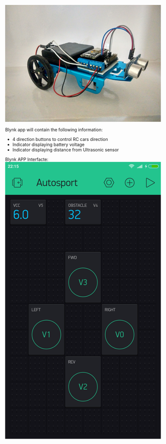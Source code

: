 ![Alt text](https://github.com/AnandVetcha/HackerBox/blob/master/Box13/Pictures/RC_car.png?raw=true "Blynk App")


Blynk app will contain the following information:
- 4 direction buttons to control RC cars direction
- Indicator displaying battery voltage
- Indicator displaying distance from Ultrasonic sensor

Blynk APP Interfacte:
![Alt text](https://github.com/AnandVetcha/HackerBox/blob/master/Box13/Pictures/Blynk_App.png?raw=true "Blynk App")

